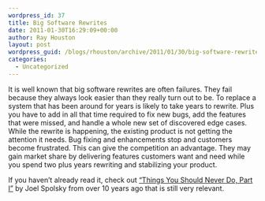 ```yaml
---
wordpress_id: 37
title: Big Software Rewrites
date: 2011-01-30T16:29:09+00:00
author: Ray Houston
layout: post
wordpress_guid: /blogs/rhouston/archive/2011/01/30/big-software-rewrites.aspx
categories:
  - Uncategorized
---
```

It is well known that big software rewrites are often failures. They fail because they always look easier than they really turn out to be. To replace a system that has been around for years is likely to take years to rewrite. Plus you have to add in all that time required to fix new bugs, add the features that were missed, and handle a whole new set of discovered edge cases. While the rewrite is happening, the existing product is not getting the attention it needs. Bug fixing and enhancements stop and customers become frustrated. This can give the competition an advantage. They may gain market share by delivering features customers want and need while you spend two plus years rewriting and stabilizing your product. 

If you haven’t already read it, check out [“Things You Should Never Do, Part I”](http://www.joelonsoftware.com/articles/fog0000000069.html) by Joel Spolsky from over 10 years ago that is still very relevant.